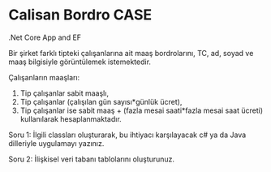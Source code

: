 # Calisan Bordro CASE
.Net Core App and EF 

Bir şirket farklı tipteki çalışanlarına ait maaş bordrolarını, TC, ad, soyad ve maaş bilgisiyle görüntülemek istemektedir. 

Çalışanların maaşları: 

1. Tip çalışanlar sabit maaşlı, 
2. Tip çalışanlar (çalışılan gün sayısı*günlük ücret), 
3. Tip çalışanlar ise sabit maaş + (fazla mesai saati*fazla mesai saat ücreti) kullanılarak hesaplanmaktadır. 

Soru 1: İlgili classları oluşturarak, bu ihtiyacı karşılayacak c# ya da Java dilleriyle uygulamayı yazınız.

Soru 2: İlişkisel veri tabanı tablolarını oluşturunuz.

